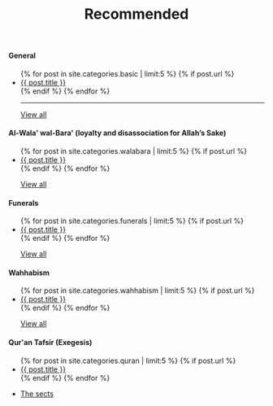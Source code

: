 ﻿---
title: Recommended
layout: page
active: basic
permalink: /basic/
---

<article class="post">
<div class="box">
<h4>General</h4>
<ul class="posts">
  {% for post in site.categories.basic | limit:5 %}
    {% if post.url %}
    <li><a href="{{ post.url }}">{{ post.title }}</a>
    </li>
    {% endif %}
  {% endfor %}
  <hr/><a class="button small icon solid fa-arrow-right" href="/general/">View all</a>
</ul>
</div>

<div class="box">
<h4>Al-Wala' wal-Bara' (loyalty and disassociation for Allah’s Sake)</h4>
<ul class="posts">
  {% for post in site.categories.walabara | limit:5 %}
    {% if post.url %}
    <li><a href="{{ post.url }}">{{ post.title }}</a>
    </li>
    {% endif %}
  {% endfor %}
  <p><a href="/walabara/">View all <i class="fas fa-arrow-right"></i> </a></p>
</ul>
</div>

<div class="box">
<h4>Funerals</h4>
<ul class="posts">
  {% for post in site.categories.funerals | limit:5 %}
    {% if post.url %}
    <li><a href="{{ post.url }}">{{ post.title }}</a>
    </li>
    {% endif %}
  {% endfor %}
  <p><a href="/funerals/">View all <i class="fas fa-arrow-right"></i></a></p>
</ul>
</div>

<div class="box">
<h4>Wahhabism</h4>
<ul class="posts">
  {% for post in site.categories.wahhabism | limit:5 %}
    {% if post.url %}
    <li><a href="{{ post.url }}">{{ post.title }}</a>
    </li>
    {% endif %}
  {% endfor %}
  <p><a href="/wahhabism/">View all <i class="fas fa-arrow-right"></i></a></p>
</ul>
</div>

<div class="box">
<h4>Qur'an Tafsir (Exegesis)</h4>
<ul class="posts">
  {% for post in site.categories.quran | limit:5 %}
    {% if post.url %}
    <li><a href="{{ post.url }}">{{ post.title }}</a>
    </li>
    {% endif %}
  {% endfor %}
</ul>
</div>

<div class="box">
<ul class="posts">
    <li><a href="/sects/">The sects</a></li>
</ul>
</div>

</article>